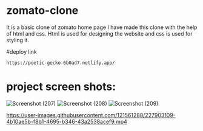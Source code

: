 #     zomato-clone
It is a basic clone of zomato home page
I have made this clone with the help of html and css.
Html is used for designing the website and css is used for styling it.

#deploy link

    https://poetic-gecko-6b0ad7.netlify.app/

 #  project screen shots:
 
![Screenshot (207)](https://user-images.githubusercontent.com/121561288/227903070-e2d0df87-1a13-427f-bdec-7c50a7e0bfeb.png)
![Screenshot (208)](https://user-images.githubusercontent.com/121561288/227903087-4f741a78-d2f4-4b05-9af5-8761d2c410d6.png)
![Screenshot (209)](https://user-images.githubusercontent.com/121561288/227903095-e85283b4-fef9-49b7-afaa-336ffb5c65a5.png)


https://user-images.githubusercontent.com/121561288/227903109-4b10ae5b-f8b1-4695-b346-43a2538acef9.mp4

